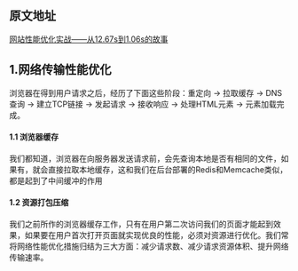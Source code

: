 ## 原文地址
[网站性能优化实战——从12.67s到1.06s的故事](https://juejin.im/post/5b6fa8c86fb9a0099910ac91)

## 1.网络传输性能优化

浏览器在得到用户请求之后，经历了下面这些阶段：重定向 -> 拉取缓存 -> DNS查询 -> 建立TCP链接 -> 发起请求 -> 接收响应 -> 处理HTML元素 -> 元素加载完成。

#### 1.1 浏览器缓存

我们都知道，浏览器在向服务器发送请求前，会先查询本地是否有相同的文件，如果有，就会直接拉取本地缓存，这和我们在后台部署的Redis和Memcache类似，都是起到了中间缓冲的作用

#### 1.2 资源打包压缩

我们之前所作的浏览器缓存工作，只有在用户第二次访问我们的页面才能起到效果，如果要在用户首次打开页面就实现优良的性能，必须对资源进行优化。我们常将网络性能优化措施归结为三大方面：减少请求数、减少请求资源体积、提升网络传输速率。
